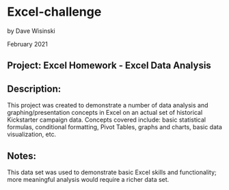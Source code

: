 # Excel-challenge
by Dave Wisinski

February 2021

## Project: Excel Homework - Excel Data Analysis

## Description:
This project was created to demonstrate a number of data analysis and graphing/presentation concepts in Excel on an actual set of historical Kickstarter campaign data. Concepts covered include: basic statistical formulas, conditional formatting, Pivot Tables, graphs and charts, basic data visualization, etc.

## Notes:
This data set was used to demonstrate basic Excel skills and functionality; more meaningful analysis would require a richer data set.